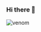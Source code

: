 ### Hi there 👋
![venom](https://capsule-render.vercel.app/api?type=venom&height=200&text=I%20am%20mohee.&fontSize=70&color=0:8871e5,100:b678c4&stroke=b678c4)
<!--
**moheemohaeng/moheemohaeng** is a ✨ _special_ ✨ repository because its `README.md` (this file) appears on your GitHub profile.

Here are some ideas to get you started:

- 🔭 I’m currently working on ...
- 🌱 I’m currently learning ...
- 👯 I’m looking to collaborate on ...
- 🤔 I’m looking for help with ...
- 💬 Ask me about ...
- 📫 How to reach me: ...
- 😄 Pronouns: ...
- ⚡ Fun fact: ...
-->

